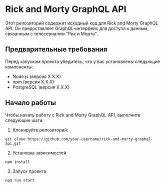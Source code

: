 # Rick and Morty GraphQL API

Этот репозиторий содержит исходный код для Rick and Morty GraphQL API. Он предоставляет GraphQL-интерфейс для доступа к данным, связанным с телесериалом "Рик и Морти".

## Предварительные требования

Перед запуском проекта убедитесь, что у вас установлены следующие компоненты:

- Node.js (версия X.X.X)
- npm (версия X.X.X)
- PostgreSQL (версия X.X.X)

## Начало работы

Чтобы начать работу с Rick and Morty GraphQL API, выполните следующие шаги:

1. Клонируйте репозиторий:

```git clone https://github.com/your-username/rick-and-morty-graphql-api.git```

2. Установка зависимостей

```npm install```

3. Запуск проекта

```npm run start```